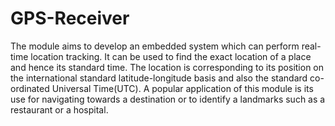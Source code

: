 # GPS-Receiver
The module aims to develop an embedded system which can perform real-time location tracking. It can be used to find the exact location of a place and hence its standard time. The location is corresponding to its position on the international standard latitude-longitude basis and also the standard co-ordinated Universal Time(UTC).
A popular application of this module is its use for navigating towards a destination or to identify a landmarks such as a restaurant or a hospital. 
